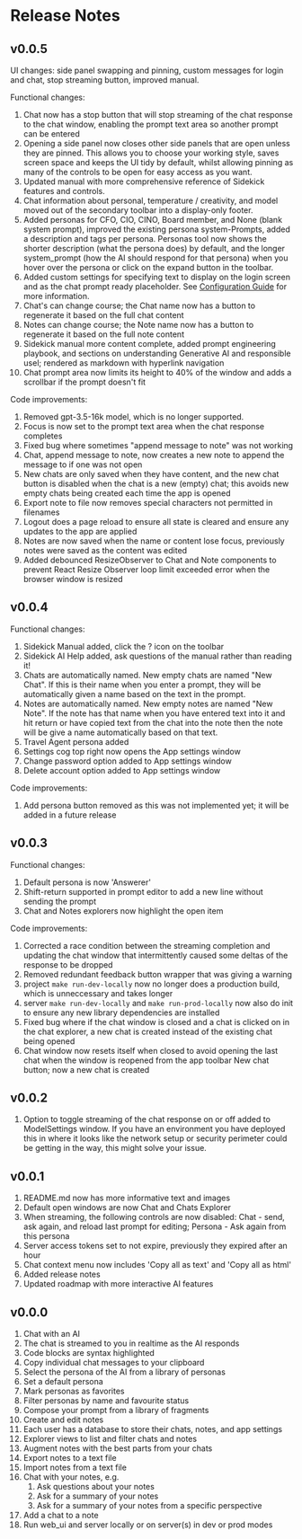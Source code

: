 # Release Notes

## v0.0.5

UI changes: side panel swapping and pinning, custom messages for login and chat, stop streaming button, improved manual.

Functional changes:

1. Chat now has a stop button that will stop streaming of the chat response to the chat window, enabling the prompt text area so another prompt can be entered
2. Opening a side panel now closes other side panels that are open unless they are pinned. This allows you to choose your working style, saves screen space and keeps the UI tidy by default, whilst allowing pinning as many of the controls to be open for easy access as you want.
3. Updated manual with more comprehensive reference of Sidekick features and controls.
4. Chat information about personal, temperature / creativity, and model moved out of the secondary toolbar into a display-only footer.
5. Added personas for CFO, CIO, CINO, Board member, and None (blank system prompt), improved the existing persona system-Prompts, added a description and tags per persona. Personas tool now shows the shorter description (what the persona does) by default, and the longer system_prompt (how the AI should respond for that persona) when you hover over the persona or click on the expand button in the toolbar.
6. Added custom settings for specifying text to display on the login screen and as the chat prompt ready placeholder. See [Configuration Guide](configuration.md) for more information.
7. Chat's can change course; the Chat name now has a button to regenerate it based on the full chat content
8. Notes can change course; the Note name now has a button to regenerate it based on the full note content
9. Sidekick manual more content complete, added prompt engineering playbook, and sections on understanding Generative AI and responsible usel; rendered as markdown with hyperlink navigation
10. Chat prompt area now limits its height to 40% of the window and adds a scrollbar if the prompt doesn't fit

Code improvements:

1. Removed gpt-3.5-16k model, which is no longer supported.
2. Focus is now set to the prompt text area when the chat response completes
3. Fixed bug where sometimes "append message to note" was not working
4. Chat, append message to note, now creates a new note to append the message to if one was not open
5. New chats are only saved when they have content, and the new chat button is disabled when the chat is a new (empty) chat; this avoids new empty chats being created each time the app is opened
6. Export note to file now removes special characters not permitted in filenames
7. Logout does a page reload to ensure all state is cleared and ensure any updates to the app are applied
8. Notes are now saved when the name or content lose focus, previously notes were saved as the content was edited
9. Added debounced ResizeObserver to Chat and Note components to prevent React Resize Observer loop limit exceeded error when the browser window is resized

## v0.0.4

Functional changes:

1. Sidekick Manual added, click the ? icon on the toolbar
2. Sidekick AI Help added, ask questions of the manual rather than reading it!
3. Chats are automatically named. New empty chats are named "New Chat". If this is their name when you enter a prompt, they will be automatically given a name based on the text in the prompt.
4. Notes are automatically named. New empty notes are named "New Note". If the note has that name when you have entered text into it and hit return or have copied text from the chat into the note then the note will be give a name automatically based on that text.
5. Travel Agent persona added
6. Settings cog top right now opens the App settings window
7. Change password option added to App settings window
8. Delete account option added to App settings window

Code improvements:

1. Add persona button removed as this was not implemented yet; it will be added in a future release

## v0.0.3

Functional changes:

1. Default persona is now 'Answerer'
2. Shift-return supported in prompt editor to add a new line without sending the prompt
3. Chat and Notes explorers now highlight the open item

Code improvements:

1. Corrected a race condition between the streaming completion and updating the chat window that intermittently caused some deltas of the response to be dropped
2. Removed redundant feedback button wrapper that was giving a warning
3. project `make run-dev-locally` now no longer does a production build, which is unneccessary and takes longer
4. server `make run-dev-locally` and `make run-prod-locally` now also do init to ensure any new library dependencies are installed
5. Fixed bug where if the chat window is closed and a chat is clicked on in the chat explorer, a new chat is created instead of the existing chat being opened
6. Chat window now resets itself when closed to avoid opening the last chat when the window is reopened from the app toolbar New chat button; now a new chat is created

## v0.0.2

1. Option to toggle streaming of the chat response on or off added to ModelSettings window. If you have an environment you have deployed this in where it looks like the network setup or security perimeter could be getting in the way, this might solve your issue.

## v0.0.1

1. README.md now has more informative text and images
2. Default open windows are now Chat and Chats Explorer
3. When streaming, the following controls are now disabled: Chat - send, ask again, and reload last prompt for editing; Persona - Ask again from this persona
4. Server access tokens set to not expire, previously they expired after an hour
5. Chat context menu now includes 'Copy all as text' and 'Copy all as html'
6. Added release notes
7. Updated roadmap with more interactive AI features

## v0.0.0

1. Chat with an AI
2. The chat is streamed to you in realtime as the AI responds
3. Code blocks are syntax highlighted
4. Copy individual chat messages to your clipboard
5. Select the persona of the AI from a library of personas
6. Set a default persona
7. Mark personas as favorites
8. Filter personas by name and favourite status
9. Compose your prompt from a library of fragments
10. Create and edit notes
11. Each user has a database to store their chats, notes, and app settings
12. Explorer views to list and filter chats and notes
13. Augment notes with the best parts from your chats
14. Export notes to a text file
15. Import notes from a text file
16. Chat with your notes, e.g.
    1. Ask questions about your notes
    2. Ask for a summary of your notes
    3. Ask for a summary of your notes from a specific perspective
17. Add a chat to a note
18. Run web_ui and server locally or on server(s) in dev or prod modes
